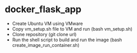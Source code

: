 # docker_flask_app

- Create Ubuntu VM using VMware
- Copy vm_setup.sh file to VM and run (bash vm_setup.sh)
- Clone repository (git clone url)
- Run the shell script to build and run the image (bash create_image_run_container.sh)
